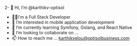 2- 👋 Hi, I’m @karthikv-optisol
- 🧑‍💻I'm a Full Stack Developer
- 👀 I’m interested in mobile application development
- 🌱 I’m currently learning Symfony, Golang, and React Native
- 💞️ I’m looking to collaborate on ...
- 📫 How to reach me ... karthikvelou@optisolbusiness.com

<!---
karthikv-optisol/karthikv-optisol is a ✨ special ✨ repository because its `README.md` (this file) appears on your GitHub profile.
You can click the Preview link to take a look at your changes.
--->
